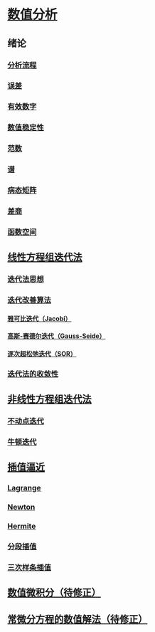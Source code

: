 <link rel='stylesheet' href='../../style/index.css'>
<script src='../../style/index.js'></script>

# [数值分析](../index.html)

## 绪论

### [分析流程](./Introduction/part1.html#分析流程)

### [误差](./Introduction/part1.html#误差)

### [有效数字](./Introduction/part1.html#有效数字)

### [数值稳定性](./Introduction/part1.html#数值稳定性)

### [范数](./Introduction/part2.html#范数)

### [谱](./Introduction/part2.html#谱)

### [病态矩阵](./Introduction/part2.html#病态矩阵)

### [差商](./Introduction/part2.html#差商)

### [函数空间](./Introduction/part2.html#函数空间)

## [线性方程组迭代法](./IterativeMethod.html)

### [迭代法思想](./IterativeMethod.html#迭代法思想)

### [迭代改善算法](./IterativeMethod.html#迭代改善算法)

#### [雅可比迭代（Jacobi）](./IterativeMethod.html#雅可比迭代jacobi)
#### [高斯-赛德尔迭代（Gauss-Seide）](./IterativeMethod.html#高斯-赛德尔迭代gauss-seide)
#### [逐次超松弛迭代（SOR）](./IterativeMethod.html#逐次超松弛迭代sor)

### [迭代法的收敛性](./IterativeMethod.html#迭代法的收敛性)

## [非线性方程组迭代法](./Non-linearEquation.html)

### [不动点迭代](./Non-linearEquation.html#不动点迭代)

### [牛顿迭代](./Non-linearEquation.html#牛顿迭代)

## [插值逼近](./Interpolation.html)

### [Lagrange](./Interpolation.html#拉格朗日lagrange插值)

### [Newton](./Interpolation.html#牛顿newton插值)

### [Hermite](./Interpolation.html#埃尔米特hermite插值)

### [分段插值](./Interpolation.html#分段插值)

### [三次样条插值](./Interpolation.html#三次样条插值)

## [数值微积分（待修正）](./Calculus.html)

## [常微分方程的数值解法（待修正）](./DifferentialEquation.html)
